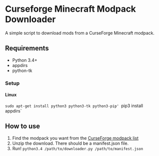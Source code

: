 # Curseforge Minecraft Modpack Downloader


A simple script to download mods from a CurseForge Minecraft modpack.

## Requirements

- Python 3.4+
- appdirs 
- python-tk

### Setup

#### Linux

`sudo apt-get install python3 python3-tk python3-pip'
`pip3 install appdirs`

## How to use

  1. Find the modpack you want from the [CurseForge modpack list](http://www.curse.com/modpacks/minecraft)
  2. Unzip the download. There should be a manifest.json file.
  3. Run! `python3.4 /path/to/downloader.py /path/to/manifest.json`

